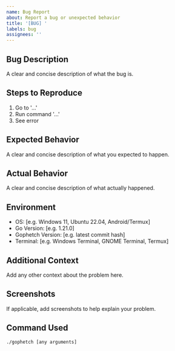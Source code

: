 ```yaml
---
name: Bug Report
about: Report a bug or unexpected behavior
title: '[BUG] '
labels: bug
assignees: ''
---
```


## Bug Description
A clear and concise description of what the bug is.

## Steps to Reproduce
1. Go to '...'
2. Run command '...'
3. See error

## Expected Behavior
A clear and concise description of what you expected to happen.

## Actual Behavior
A clear and concise description of what actually happened.

## Environment
- OS: [e.g. Windows 11, Ubuntu 22.04, Android/Termux]
- Go Version: [e.g. 1.21.0]
- Gophetch Version: [e.g. latest commit hash]
- Terminal: [e.g. Windows Terminal, GNOME Terminal, Termux]

## Additional Context
Add any other context about the problem here.

## Screenshots
If applicable, add screenshots to help explain your problem.

## Command Used
```
./gophetch [any arguments]
```
